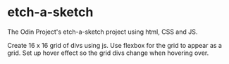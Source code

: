 # etch-a-sketch

The Odin Project's etch-a-sketch project using html, CSS and JS.

Create 16 x 16 grid of divs using js.
Use flexbox for the grid to appear as a grid.
Set up hover effect so the grid divs change when hovering over.